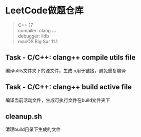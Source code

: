 # LeetCode做题仓库  
> C++ 17  
> compiler: clang++  
> debugger: lldb  
> macOS Big Sur 11.1  
## Task - C/C++: clang++ compile utils file  
编译utils文件夹下的源文件，生成.o用于链接，避免重复编译  
## Task - C/C++: clang++ build active file  
编译当前活动文件，生成可执行文件在build文件夹下  
## cleanup.sh  
清理build目录下生成的文件  